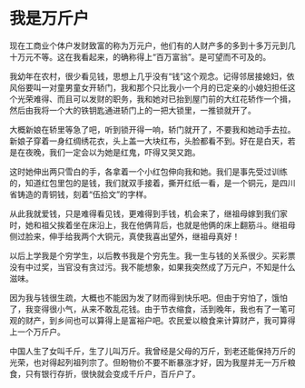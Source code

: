 # 我是万斤户

现在工商业个体户发财致富的称为万元户，他们有的人财产多的多到十多万元到几十万元不等。这在我看起来，的确称得上“百万富翁”。是可望而不可及的。

我幼年在农村，很少看见钱，思想上几乎没有“钱”这个观念。记得邻居接媳妇，依风俗要叫一对童男童女开轿门，我和那个只比我小一个月的已定亲的小媳妇担任这个光荣难得、而且可以发财的职务，我和她对已抬到屋门前的大红花轿作一个揖，然后由我将一个大的铁钥匙通进轿门上的一把大锁里，一推锁就开了。

大概新娘在轿里等急了吧，听到锁开得一响，轿门就开了，不要我和她动手去拉。新娘子穿着一身红绸绣花衣，头上盖一大块红布，头脸都看不到。好在是白天，若是在夜晚，我们一定会以为她是红鬼，吓得又哭又跑。

这时她伸出两只雪白的手，各拿着一个小红包伸向我和她。我们是事先受过训练的，知道红包里包的是钱，我们就双手接着，撕开红纸一看，是一个铜元，是四川省铸造的青铜钱，刻着“伍拾文”的字样。

从此我就爱钱，只是难得看见钱，更难得到手钱，机会来了，继祖母嫁到我们家时，她和祖父挨着坐在床沿上，我在他俩背后，也就是他俩的床上翻筋斗。继祖母侧过脸来，伸手给我两个大铜元，真使我喜出望外，继祖母真好！

以后上学我是个穷学生，以后教书我是个穷先生。我一生与钱的关系很少。买彩票没有中过奖，当官没有贪过污。我不能想象，如果我突然成了万元户，不知是什么滋味。

因为我与钱很生疏，大概也不能因为发了财而得到快乐吧。但由于穷怕了，饿怕了，我变得很小气，从来不敢乱花钱。由于节衣缩食，活到晚年，我也有了一笔可观的财产，到乡间也可以算得上是富裕户吧。农民爱以粮食来计算财产，我可算得上一个万斤户。

中国人生了女叫千斤，生了儿叫万斤。我曾经是父母的万斤，到老还能保持万斤的光荣，也对得起列祖列宗了。但盼物价不要不断暴涨才好，因为我屋并无一万斤粮食，只有银行存折，很快就会变成千斤户，百斤户了。

